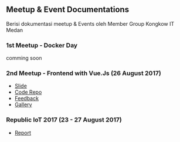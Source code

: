 ## Meetup & Event Documentations
Berisi dokumentasi meetup & Events oleh Member Group Kongkow IT Medan

### 1st Meetup - Docker Day
comming soon

### 2nd Meetup - Frontend with Vue.Js (26 August 2017)
- [Slide](https://slides.com/kevinongko/vue-kongkow-meetup-2)
- [Code Repo](https://github.com/KongkowITMedan/vue-todo)
- [Feedback](http://bit.ly/KongkowM2)
- [Gallery]()

### Republic IoT 2017 (23 - 27 August 2017)
- [Report](http://s.id/3mX)
